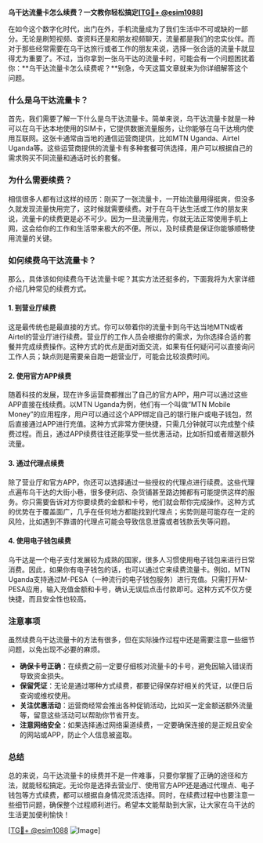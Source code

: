 **乌干达流量卡怎么续费？一文教你轻松搞定[[TG💪+ @esim1088](https://t.me/s/esim1088)]**

在如今这个数字化时代，出门在外，手机流量成为了我们生活中不可或缺的一部分。无论是刷短视频、查资料还是和朋友视频聊天，流量都是我们的忠实伙伴。而对于那些经常需要在乌干达旅行或者工作的朋友来说，选择一张合适的流量卡就显得尤为重要了。不过，当你拿到一张乌干达的流量卡时，可能会有一个问题困扰着你：**乌干达流量卡怎么续费呢？**别急，今天这篇文章就来为你详细解答这个问题。

### 什么是乌干达流量卡？

首先，我们需要了解一下什么是乌干达流量卡。简单来说，乌干达流量卡就是一种可以在乌干达本地使用的SIM卡，它提供数据流量服务，让你能够在乌干达境内使用互联网。这张卡通常由当地的通信运营商提供，比如MTN Uganda、Airtel Uganda等。这些运营商提供的流量卡有多种套餐可供选择，用户可以根据自己的需求购买不同流量和通话时长的套餐。

### 为什么需要续费？

相信很多人都有过这样的经历：刚买了一张流量卡，一开始流量用得挺爽，但没多久就发现流量快用完了，这时候就需要续费。对于在乌干达生活或工作的朋友来说，流量卡的续费更是必不可少。因为一旦流量用完，你就无法正常使用手机上网，这会给你的工作和生活带来极大的不便。所以，及时续费是保证你能够顺畅使用流量的关键。

### 如何续费乌干达流量卡？

那么，具体该如何续费乌干达流量卡呢？其实方法还挺多的，下面我将为大家详细介绍几种常见的续费方式。

#### 1. 到营业厅续费

这是最传统也是最直接的方式。你可以带着你的流量卡到乌干达当地MTN或者Airtel的营业厅进行续费。营业厅的工作人员会根据你的需求，为你选择合适的套餐并完成续费操作。这种方式的优点是面对面交流，如果有任何疑问可以直接询问工作人员；缺点则是需要亲自跑一趟营业厅，可能会比较浪费时间。

#### 2. 使用官方APP续费

随着科技的发展，现在许多运营商都推出了自己的官方APP，用户可以通过这些APP直接在线续费。以MTN Uganda为例，他们有一个叫做“MTN Mobile Money”的应用程序，用户可以通过这个APP绑定自己的银行账户或电子钱包，然后直接通过APP进行充值。这种方式非常方便快捷，只需几分钟就可以完成整个续费过程。而且，通过APP续费往往还能享受一些优惠活动，比如折扣或者赠送额外流量。

#### 3. 通过代理点续费

除了营业厅和官方APP，你还可以选择通过一些授权的代理点进行续费。这些代理点遍布乌干达的大街小巷，很多便利店、杂货铺甚至路边摊都有可能提供这样的服务。你只需要告诉对方你要续费的金额和卡号，他们就会帮你完成操作。这种方式的优势在于覆盖面广，几乎在任何地方都能找到代理点；劣势则是可能存在一定的风险，比如遇到不靠谱的代理点可能会导致信息泄露或者钱款丢失等问题。

#### 4. 使用电子钱包续费

乌干达是一个电子支付发展较为成熟的国家，很多人习惯使用电子钱包来进行日常消费。因此，如果你有电子钱包的话，也可以通过它来续费流量卡。例如，MTN Uganda支持通过M-PESA（一种流行的电子钱包服务）进行充值。只需打开M-PESA应用，输入充值金额和卡号，确认无误后点击付款即可。这种方式不仅方便快捷，而且安全性也较高。

### 注意事项

虽然续费乌干达流量卡的方法有很多，但在实际操作过程中还是需要注意一些细节问题，以免出现不必要的麻烦。

- **确保卡号正确**：在续费之前一定要仔细核对流量卡的卡号，避免因输入错误而导致资金损失。
- **保留凭证**：无论是通过哪种方式续费，都要记得保存好相关的凭证，以便日后查询或维权使用。
- **关注优惠活动**：运营商经常会推出各种促销活动，比如买一定金额送额外流量等，留意这些活动可以帮助你节省开支。
- **注意网络安全**：如果选择通过网络渠道续费，一定要确保连接的是正规且安全的网站或APP，防止个人信息被盗取。

### 总结

总的来说，乌干达流量卡的续费并不是一件难事，只要你掌握了正确的途径和方法，就能轻松搞定。无论你是选择去营业厅、使用官方APP还是通过代理点、电子钱包等方式续费，都可以根据自身情况灵活选择。同时，在续费过程中也要注意一些细节问题，确保整个过程顺利进行。希望本文能帮助到大家，让大家在乌干达的生活更加便利愉快！

[[TG💪+ @esim1088](https://t.me/s/esim1088) ![Image](https://i.postimg.cc/4NQfJmqS/Snipaste-2025-05-13-00-14-12.png)]